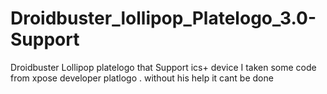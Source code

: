 # Droidbuster_lollipop_Platelogo_3.0-Support
Droidbuster Lollipop platelogo that Support  ics+ device
I taken some code from xpose  developer platlogo .
without his help it cant be done
